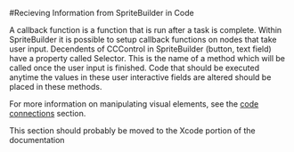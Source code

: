 #Recieving Information from SpriteBuilder in Code

A callback function is a function that is run after a task is complete.  Within SpriteBuilder it is possible to setup callback functions on nodes that take user input.  Decendents of CCControl in SpriteBuilder (button, text field) have a property called Selector.  This is the name of a method which will be called once the user input is finished.  Code that should be executed anytime the values in these user interactive fields are altered should be placed in these methods.

For more information on manipulating visual elements, see the [code connections](link) section.

This section should probably be moved to the Xcode portion of the documentation